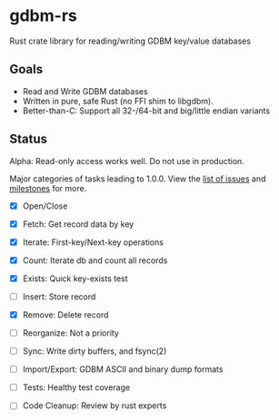 # gdbm-rs
Rust crate library for reading/writing GDBM key/value databases

## Goals

* Read and Write GDBM databases
* Written in pure, safe Rust (no FFI shim to libgdbm).
* Better-than-C:  Support all 32-/64-bit and big/little endian variants

## Status

Alpha:  Read-only access works well.  Do not use in production.

Major categories of tasks leading to 1.0.0.  View the
[list of issues](https://github.com/jgarzik/gdbm-rs/issues) and
[milestones](https://github.com/jgarzik/gdbm-rs/milestones) for more.

- [x] Open/Close
- [x] Fetch: Get record data by key
- [x] Iterate: First-key/Next-key operations
- [x] Count: Iterate db and count all records
- [x] Exists: Quick key-exists test
- [ ] Insert: Store record
- [X] Remove: Delete record
- [ ] Reorganize: Not a priority
- [ ] Sync: Write dirty buffers, and fsync(2)
- [ ] Import/Export:  GDBM ASCII and binary dump formats
- [ ] Tests:  Healthy test coverage
- [ ] Code Cleanup:  Review by rust experts

